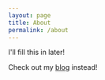 ```yaml
---
layout: page
title: About
permalink: /about
---
```


I'll fill this in later!

Check out my [blog](https://www.owenvachell.com) instead!
